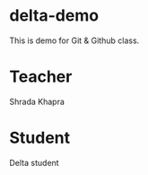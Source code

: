 # delta-demo

This is demo for Git &amp; Github class.

# Teacher

Shrada Khapra

# Student

Delta student
